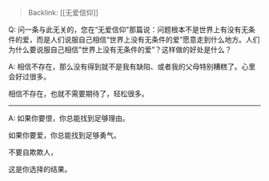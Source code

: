 > Backlink: [[无爱信仰]]

Q: 问一条与此无关的，您在“无爱信仰"那篇说：问题根本不是世界上有没有无条件的爱，而是人们说服自己相信“世界上没有无条件的爱”愿意走到什么地方。人们为什么要说服自己相信”世界上没有无条件的爱”？这样做的好处是什么？

A: 相信不存在，那么没有得到就不是我有缺陷、或者我的父母特别糟糕了。心里会好过很多。

相信不存在，也就不需要期待了，轻松很多。

---

A: 如果你要恨，你总能找到足够理由。  

如果你要爱，你总能找到足够勇气。  

不要自欺欺人，  

这是你选择的结果。
